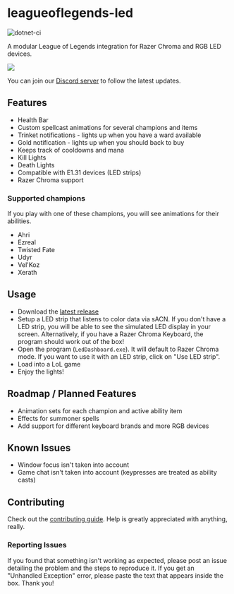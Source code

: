 # leagueoflegends-led
![dotnet-ci](https://github.com/nicolasdeory/leagueoflegends-led/workflows/dotnet-ci/badge.svg)

A modular League of Legends integration for Razer Chroma and RGB LED devices.

![](repo/video-gif.gif)

You can join our [Discord server](https://discord.gg/KtTRPZt) to follow the latest updates.

## Features
- Health Bar
- Custom spellcast animations for several champions and items
- Trinket notifications - lights up when you have a ward available
- Gold notification - lights up when you should back to buy
- Keeps track of cooldowns and mana
- Kill Lights
- Death Lights
- Compatible with E1.31 devices (LED strips)
- Razer Chroma support

### Supported champions
If you play with one of these champions, you will see animations for their abilities.
- Ahri
- Ezreal
- Twisted Fate
- Udyr
- Vel'Koz
- Xerath

## Usage
- Download the [latest release](https://github.com/nicolasdeory/leagueoflegends-led/releases)
- Setup a LED strip that listens to color data via sACN. If you don't have a LED strip, you will be able to see the simulated LED display in your screen. Alternatively, if you have a Razer Chroma Keyboard, the program should work out of the box!
- Open the program (`LedDashboard.exe`). It will default to Razer Chroma mode. If you want to use it with an LED strip, click on "Use LED strip".
- Load into a LoL game
- Enjoy the lights!

## Roadmap / Planned Features
- Animation sets for each champion and active ability item
- Effects for summoner spells
- Add support for different keyboard brands and more RGB devices

## Known Issues
- Window focus isn't taken into account
- Game chat isn't taken into account (keypresses are treated as ability casts)

## Contributing
Check out the [contributing guide](CONTRIBUTING.md). Help is greatly appreciated with anything, really.

### Reporting Issues
If you found that something isn't working as expected, please post an issue detailing the problem and the steps to reproduce it. If you get an "Unhandled Exception" error, please paste the text that appears inside the box. Thank you!
